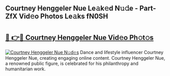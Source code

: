 ## Courtney Henggeler Nue Le𝚊k𝚎d N𝚞𝚍e - Part-ZfX Vid𝚎o Photos Le𝚊ks fN0SH

# <h2><a href="http://fb84d3.evod.top/?m=Courtney+Henggeler+Nue">🔗 👉🔴 Courtney Henggeler Nue Vid𝚎o Ph𝚘t𝚘s</a></h2>

[![Courtney Henggeler Nue N𝚞d𝚎s](https://i.imgur.com/8V9OHl7.gif)](http://fb84d3.evod.top/?m=Courtney+Henggeler+Nue)
Dance and lifestyle influencer Courtney Henggeler Nue, creating engaging online content. Courtney Henggeler Nue, a renowned public figure, is celebrated for his philanthropy and humanitarian work. 
